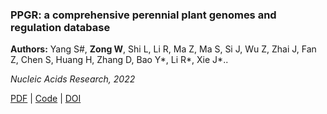 ###  PPGR: a comprehensive perennial plant genomes and regulation database

**Authors:** Yang S#, **Zong W**, Shi L, Li R, Ma Z, Ma S, Si J, Wu Z, Zhai J, Fan Z, Chen S, Huang H, Zhang D, Bao Y*, Li R*, Xie J*..

*Nucleic Acids Research, 2022*

[PDF](https://example.com/paper.pdf) | [Code](https://github.com/username/project) | [DOI](https://doi.org/10.1234/example)
